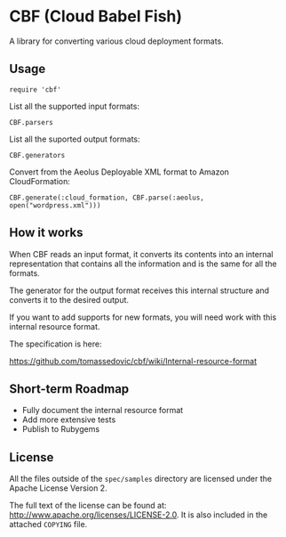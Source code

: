 CBF (Cloud Babel Fish)
======================

A library for converting various cloud deployment formats.

Usage
-----

    require 'cbf'

List all the supported input formats:

    CBF.parsers

List all the suported output formats:

    CBF.generators

Convert from the Aeolus Deployable XML format to Amazon CloudFormation:

    CBF.generate(:cloud_formation, CBF.parse(:aeolus, open("wordpress.xml")))



How it works
------------

When CBF reads an input format, it converts its contents into an internal representation that contains all the information and is the same for all the formats.

The generator for the output format receives this internal structure and converts it to the desired output.

If you want to add supports for new formats, you will need work with this internal resource format.

The specification is here:

<https://github.com/tomassedovic/cbf/wiki/Internal-resource-format>


Short-term Roadmap
------------------

* Fully document the internal resource format
* Add more extensive tests
* Publish to Rubygems


License
-------

All the files outside of the `spec/samples` directory are licensed under the Apache License Version 2.

The full text of the license can be found at: <http://www.apache.org/licenses/LICENSE-2.0>. It is also included in the attached `COPYING` file.